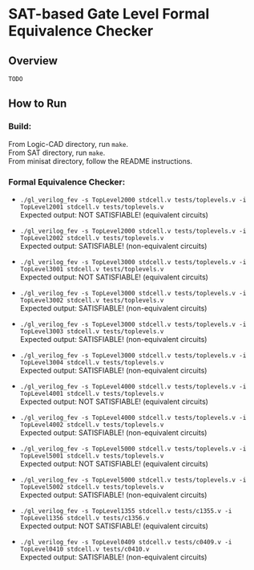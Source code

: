 # SAT-based Gate Level Formal Equivalence Checker 

## Overview
`TODO`

## How to Run

### Build:
From Logic-CAD directory, run `make`.\
From SAT directory, run `make`.\
From minisat directory, follow the README instructions.

### Formal Equivalence Checker:
* `./gl_verilog_fev -s TopLevel2000 stdcell.v tests/toplevels.v -i TopLevel2001 stdcell.v tests/toplevels.v`\
Expected output: NOT SATISFIABLE! (equivalent circuits)

* `./gl_verilog_fev -s TopLevel2000 stdcell.v tests/toplevels.v -i TopLevel2002 stdcell.v tests/toplevels.v`\
Expected output: SATISFIABLE! (non-equivalent circuits)

* `./gl_verilog_fev -s TopLevel3000 stdcell.v tests/toplevels.v -i TopLevel3001 stdcell.v tests/toplevels.v`\
Expected output: NOT SATISFIABLE! (equivalent circuits)

* `./gl_verilog_fev -s TopLevel3000 stdcell.v tests/toplevels.v -i TopLevel3002 stdcell.v tests/toplevels.v`\
Expected output: SATISFIABLE! (non-equivalent circuits)

* `./gl_verilog_fev -s TopLevel3000 stdcell.v tests/toplevels.v -i TopLevel3003 stdcell.v tests/toplevels.v`\
Expected output: SATISFIABLE! (non-equivalent circuits)

* `./gl_verilog_fev -s TopLevel3000 stdcell.v tests/toplevels.v -i TopLevel3004 stdcell.v tests/toplevels.v`\
Expected output: SATISFIABLE! (non-equivalent circuits)

* `./gl_verilog_fev -s TopLevel4000 stdcell.v tests/toplevels.v -i TopLevel4001 stdcell.v tests/toplevels.v`\
Expected output: NOT SATISFIABLE! (equivalent circuits)

* `./gl_verilog_fev -s TopLevel4000 stdcell.v tests/toplevels.v -i TopLevel4002 stdcell.v tests/toplevels.v`\
Expected output: SATISFIABLE! (non-equivalent circuits)

* `./gl_verilog_fev -s TopLevel5000 stdcell.v tests/toplevels.v -i TopLevel5001 stdcell.v tests/toplevels.v`\
Expected output: NOT SATISFIABLE! (equivalent circuits)

* `./gl_verilog_fev -s TopLevel5000 stdcell.v tests/toplevels.v -i TopLevel5002 stdcell.v tests/toplevels.v`\
Expected output: SATISFIABLE! (non-equivalent circuits)

* `./gl_verilog_fev -s TopLevel1355 stdcell.v tests/c1355.v -i TopLevel1356 stdcell.v tests/c1356.v`\
Expected output: NOT SATISFIABLE! (equivalent circuits)

* `./gl_verilog_fev -s TopLevel0409 stdcell.v tests/c0409.v -i TopLevel0410 stdcell.v tests/c0410.v`\
Expected output: SATISFIABLE! (non-equivalent circuits)
